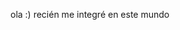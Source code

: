 ola :) recién me integré en este mundo

<!---
Rebelldokus/Rebelldokus is a ✨ special ✨ repository because its `README.md` (this file) appears on your GitHub profile.
You can click the Preview link to take a look at your changes.
--->
